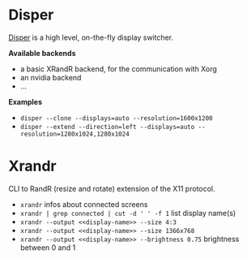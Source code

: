 # Disper 
 [Disper](http://willem.engen.nl/projects/disper/) is a high level, on-the-fly display switcher.

**Available backends**
* a basic XRandR backend, for the communication with Xorg
* an nvidia backend
* ...

**Examples**
* `disper --clone --displays=auto --resolution=1600x1200`
* `disper --extend --direction=left --displays=auto --resolution=1280x1024,1280x1024`
# Xrandr 
CLI to RandR (resize and rotate)  extension of the X11 protocol.

* `xrandr` infos about connected screens
* `xrandr | grep connected | cut -d ' ' -f 1` list display name(s)
* `xrandr --output <<display-name>> --size 4:3`
* `xrandr --output <<display-name>> --size 1366x768`
* `xrandr --output <<display-name>> --brightness 0.75` brightness between 0 and 1
